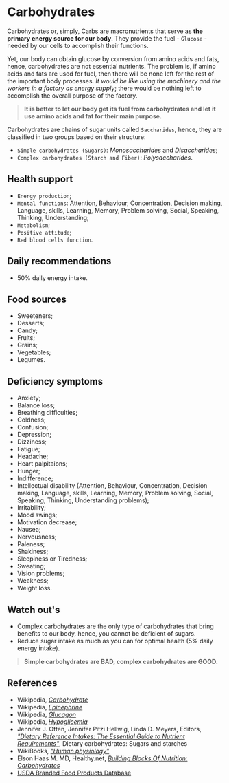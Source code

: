 # Carbohydrates

Carbohydrates or, simply, Carbs are macronutrients that serve as __the primary energy source for our body__. They provide the fuel - `Glucose` - needed by our cells to accomplish their functions. 

Yet, our body can obtain glucose by conversion from amino acids and fats, hence, carbohydrates are not essential nutrients. The problem is, if amino acids and fats are used for fuel, then there will be none left for the rest of the important body processes. _It would be like using the machinery and the workers in a factory as energy supply_; there would be nothing left to accomplish the overall purpose of the factory.

> __It is better to let our body get its fuel from carbohydrates and let it use amino acids and fat for their main purpose.__

Carbohydrates are chains of sugar units called `Saccharides`, hence, they are classified in two groups based on their structure: 
- `Simple carbohydrates (Sugars)`: _Monosaccharides_ and _Disaccharides_;
- `Complex carbohydrates (Starch and Fiber)`: _Polysaccharides_.

## Health support
- `Energy production`;
- `Mental functions`: Attention, Behaviour, Concentration, Decision making, Language, skills, Learning, Memory, Problem solving, Social, Speaking, Thinking, Understanding;
- `Metabolism`;
- `Positive attitude`;
- `Red blood cells function`.

## Daily recommendations
- 50% daily energy intake.

## Food sources
- Sweeteners;
- Desserts;
- Candy;
- Fruits;
- Grains;
- Vegetables;
- Legumes.

## Deficiency symptoms
- Anxiety;
- Balance loss;
- Breathing difficulties;
- Coldness;
- Confusion;
- Depression;
- Dizziness;
- Fatigue;
- Headache;
- Heart palpitaions;
- Hunger;
- Indifference;
- Intellectual disability (Attention, Behaviour, Concentration, Decision making, Language, skills, Learning, Memory, Problem solving, Social, Speaking, Thinking, Understanding problems);
- Irritability;
- Mood swings;
- Motivation decrease;
- Nausea;
- Nervousness;
- Paleness;
- Shakiness;
- Sleepiness or Tiredness;
- Sweating;
- Vision problems;
- Weakness;
- Weight loss.

## Watch out's
- Complex carbohydrates are the only type of carbohydrates that bring benefits to our body, hence, you cannot be deficient of sugars.
- Reduce sugar intake as much as you can for optimal health (5% daily energy intake).

> __Simple carbohydrates are BAD, complex carbohydrates are GOOD.__

## References
- Wikipedia, [_Carbohydrate_](https://en.wikipedia.org/wiki/Carbohydrate)
- Wikipedia, [_Epinephrine_](https://en.wikipedia.org/wiki/Epinephrine)
- Wikipedia, [_Glucagon_](https://en.wikipedia.org/wiki/Glucagon)
- Wikipedia, [_Hypoglicemia_](https://en.wikipedia.org/wiki/Hypoglycemia#Signs_and_symptoms)
- Jennifer J. Otten, Jennifer Pitzi Hellwig, Linda D. Meyers, Editors, [_"Dietary Reference Intakes: The Essential Guide to Nutrient Requirements"_](https://www.amazon.com/Dietary-Reference-Intakes-Essential-Requirements/dp/0309157420), Dietary carbohydrates: Sugars and starches
- WikiBooks, [_"Human physiology"_](https://en.wikibooks.org/wiki/Human_Physiology/Nutrition#Carbohydrates)
- Elson Haas M. MD, Healthy.net, [_Building Blocks Of Nutrition: Carbohydrates_](http://www.healthy.net/Health/Article/Carbohydrates/2100/1)
- [USDA Branded Food Products Database](https://ndb.nal.usda.gov/ndb/nutrients/report/nutrientsfrm?max=1000&offset=0&totCount=0&nutrient1=205&nutrient2=&nutrient3=&subset=0&sort=c&measureby=g)